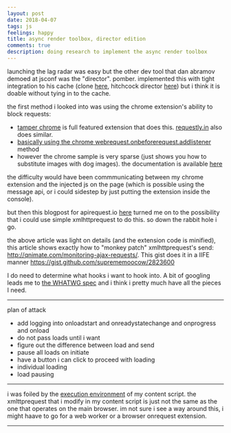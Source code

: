```yaml
---
layout: post
date: 2018-04-07
tags: js
feelings: happy
title: async render toolbox, director edition
comments: true
description: doing research to implement the async render toolbox
---
```


launching the lag radar was easy but the other dev tool that dan abramov demoed at jsconf was the "director". pomber. implemented this with tight integration to his cache (clone [here](https://codesandbox.io/s/kk2v1op3m5), hitchcock director [here](https://github.com/pomber/hitchcock)) but i think it is doable without tying in to the cache.


the first method i looked into was using the chrome extension's ability to block requests:

- [tamper chrome](https://chrome.google.com/webstore/detail/tamper-chrome-extension/hifhgpdkfodlpnlmlnmhchnkepplebkb?hl=en) is full featured extension that does this. [requestly.in](https://www.requestly.in/home/) also does similar.
- [basically using the chrome webrequest.onbeforerequest.addlistener](https://stackoverflow.com/questions/30590428/chrome-extension-how-to-intercept-requested-urls?utm_medium=organic&utm_source=google_rich_qa&utm_campaign=google_rich_qa) method
- however the chrome sample is very sparse (just shows you how to substitute images with dog images). the documentation is available [here](https://developer.chrome.com/extensions/webRequest#event-onBeforeRequest)

the difficulty would have been commmunicating between my chrome extension and the injected js on the page (which is possible using the message api, or i could sidestep by just putting the extension inside the console).

but then this blogpost for apirequest.io [here](https://www.moesif.com/blog/technical/apirequest/How-We-Captured-AJAX-Requests-with-a-Chrome-Extension/) turned me on to the possibility that i could use simple xmlhttprequest to do this. so down the rabbit hole i go.

the above article was light on details (and the extension code is minified), this article shows exactly how to "monkey patch" xmlhttprequest's send: <http://qnimate.com/monitoring-ajax-requests/>. This gist does it in a IIFE manner <https://gist.github.com/suprememoocow/2823600>

I do need to determine what hooks i want to hook into. A bit of googling leads me to [the WHATWG spec](https://xhr.spec.whatwg.org/#events) and i think i pretty much have all the pieces I need.

---

plan of attack

- add logging into onloadstart and onreadystatechange and onprogress and onload
- do not pass loads until i want
- figure out the difference between load and send
- pause all loads on initiate
- have a button i can click to proceed with loading
- individual loading
- load pausing

---

i was foiled by the [execution environment](https://developer.chrome.com/extensions/content_scripts#execution-environment) of my content script. the xmlttprequest that i modify in my content script is just not the same as the one that operates on the main browser. im not sure i see a way around this, i might haave to go for a web worker or a browser onrequest extension.

---
